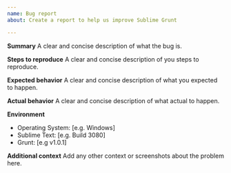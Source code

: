 ```yaml
---
name: Bug report
about: Create a report to help us improve Sublime Grunt

---
```


**Summary**
A clear and concise description of what the bug is.

**Steps to reproduce**
A clear and concise description of you steps to reproduce.

**Expected behavior**
A clear and concise description of what you expected to happen.

**Actual behavior**
A clear and concise description of what actual to happen.

**Environment<!--(complete the following information)-->**
 - Operating System: [e.g. Windows]
 - Sublime Text: [e.g. Build 3080]
 - Grunt: [e.g v1.0.1]

**Additional context<!--(optional)-->**
Add any other context or screenshots about the problem here.
